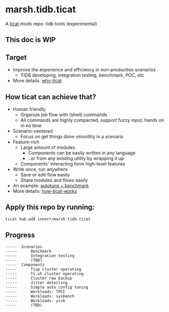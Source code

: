 # marsh.tidb.ticat
A [ticat](https://github.com/innerr/ticat) mods repo: tidb tools (experimental)

## This doc is WIP

## Target
* Improve the experience and efficiency in non-production scenarios
    * TiDB developing, integration testing, benchmark, POC, etc
* More details: [why-ticat](./doc/why-ticat.md)

## How ticat can achieve that?
* Human friendly
    * Organize job flow with (shell) commands
    * All commands are highly compacted, support fuzzy input, hands on in no time
* Scenario-centered
    * Focus on get things done smoothly in a scenario
* Feature-rich
    * Large amount of modules
        * Components can be easily written in any language
        * ..or from any existing utility by wrapping it up
    * Components' interacting form high-level features
* Write once, run anywhere
    * Save or edit flow easily
    * Share modules and flows easily
* An example: [autotune + benchmark](./doc/usage-draft/benchmark.md)
* More details: [how-ticat-works](./doc/how-ticat-works.md)

## Apply this repo by running:
```bash
ticat hub.add innerr/marsh.tidb.ticat
```

## Progress
```
-----  Scenarios
-----      Benchmark
-----      Integration testing
-----      (TBD)
-----  Components
-----      Tiup cluster operating
-----      Ti.sh cluster operating
-----      Cluster raw backup
-----      Jitter detecting
-----      Simple auto config tuning
-----      Workloads: TPCC
-----      Workloads: sysbench
-----      Workloads: ycsb
-----      (TBD)
```
